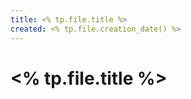 ```yaml
---
title: <% tp.file.title %>
created: <% tp.file.creation_date() %>
---
```



<!-- markdownlint-disable MD025 -->

# <% tp.file.title %>
